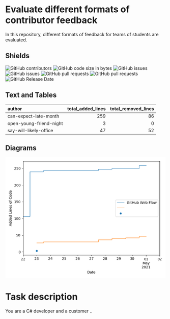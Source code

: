 # Evaluate different formats of contributor feedback

In this repository, different formats of feedback for teams of students are evaluated. 

## Shields

![GitHub contributors](https://img.shields.io/github/contributors/SebastianZug/test_contributor_feedback) ![GitHub code size in bytes](https://img.shields.io/github/languages/code-size/SebastianZug/test_contributor_feedback)
![GitHub issues](https://img.shields.io/github/issues/SebastianZug/test_contributor_feedback) ![GitHub issues](https://img.shields.io/github/issues-raw/SebastianZug/test_contributor_feedback)
![GitHub pull requests](https://img.shields.io/github/issues-pr/SebastianZug/test_contributor_feedback) ![GitHub pull requests](https://img.shields.io/github/issues-pr-raw/SebastianZug/test_contributor_feedback)
![GitHub Release Date](https://img.shields.io/github/release-date/sebastianzug/test_contributor_feedback?label=release%20published)


## Text and Tables
| author                  |   total_added_lines |   total_removed_lines |
|:------------------------|--------------------:|----------------------:|
| can-expect-late-month   |                 259 |                    86 |
| open-young-friend-night |                   3 |                     0 |
| say-will-likely-office  |                  47 |                    52 |
## Diagrams

![Bild](./statistics/AddedlinesOfCode.png)

# Task description

You are a C# developer and a customer ..


